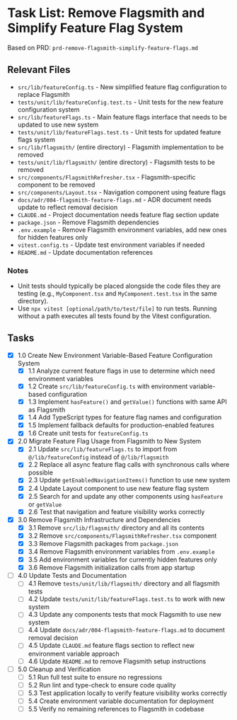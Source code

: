 # Task List: Remove Flagsmith and Simplify Feature Flag System

Based on PRD: `prd-remove-flagsmith-simplify-feature-flags.md`

## Relevant Files

- `src/lib/featureConfig.ts` - New simplified feature flag configuration to replace Flagsmith
- `tests/unit/lib/featureConfig.test.ts` - Unit tests for the new feature configuration system
- `src/lib/featureFlags.ts` - Main feature flags interface that needs to be updated to use new system
- `tests/unit/lib/featureFlags.test.ts` - Unit tests for updated feature flags system
- `src/lib/flagsmith/` (entire directory) - Flagsmith implementation to be removed
- `tests/unit/lib/flagsmith/` (entire directory) - Flagsmith tests to be removed
- `src/components/FlagsmithRefresher.tsx` - Flagsmith-specific component to be removed
- `src/components/Layout.tsx` - Navigation component using feature flags
- `docs/adr/004-flagsmith-feature-flags.md` - ADR document needs update to reflect removal decision
- `CLAUDE.md` - Project documentation needs feature flag section update
- `package.json` - Remove Flagsmith dependencies
- `.env.example` - Remove Flagsmith environment variables, add new ones for hidden features only
- `vitest.config.ts` - Update test environment variables if needed
- `README.md` - Update documentation references

### Notes

- Unit tests should typically be placed alongside the code files they are testing (e.g., `MyComponent.tsx` and `MyComponent.test.tsx` in the same directory).
- Use `npx vitest [optional/path/to/test/file]` to run tests. Running without a path executes all tests found by the Vitest configuration.

## Tasks

- [x] 1.0 Create New Environment Variable-Based Feature Configuration System
  - [x] 1.1 Analyze current feature flags in use to determine which need environment variables
  - [x] 1.2 Create `src/lib/featureConfig.ts` with environment variable-based configuration
  - [x] 1.3 Implement `hasFeature()` and `getValue()` functions with same API as Flagsmith
  - [x] 1.4 Add TypeScript types for feature flag names and configuration
  - [x] 1.5 Implement fallback defaults for production-enabled features
  - [x] 1.6 Create unit tests for `featureConfig.ts`
- [x] 2.0 Migrate Feature Flag Usage from Flagsmith to New System
  - [x] 2.1 Update `src/lib/featureFlags.ts` to import from `@/lib/featureConfig` instead of `@/lib/flagsmith`
  - [x] 2.2 Replace all async feature flag calls with synchronous calls where possible
  - [x] 2.3 Update `getEnabledNavigationItems()` function to use new system
  - [x] 2.4 Update Layout component to use new feature flag system
  - [x] 2.5 Search for and update any other components using `hasFeature` or `getValue`
  - [x] 2.6 Test that navigation and feature visibility works correctly
- [x] 3.0 Remove Flagsmith Infrastructure and Dependencies
  - [x] 3.1 Remove `src/lib/flagsmith/` directory and all its contents
  - [x] 3.2 Remove `src/components/FlagsmithRefresher.tsx` component
  - [x] 3.3 Remove Flagsmith packages from `package.json`
  - [x] 3.4 Remove Flagsmith environment variables from `.env.example`
  - [x] 3.5 Add environment variables for currently hidden features only
  - [x] 3.6 Remove Flagsmith initialization calls from app startup
- [ ] 4.0 Update Tests and Documentation
  - [ ] 4.1 Remove `tests/unit/lib/flagsmith/` directory and all flagsmith tests
  - [ ] 4.2 Update `tests/unit/lib/featureFlags.test.ts` to work with new system
  - [ ] 4.3 Update any components tests that mock Flagsmith to use new system
  - [ ] 4.4 Update `docs/adr/004-flagsmith-feature-flags.md` to document removal decision
  - [ ] 4.5 Update `CLAUDE.md` feature flags section to reflect new environment variable approach
  - [ ] 4.6 Update `README.md` to remove Flagsmith setup instructions
- [ ] 5.0 Cleanup and Verification
  - [ ] 5.1 Run full test suite to ensure no regressions
  - [ ] 5.2 Run lint and type-check to ensure code quality
  - [ ] 5.3 Test application locally to verify feature visibility works correctly
  - [ ] 5.4 Create environment variable documentation for deployment
  - [ ] 5.5 Verify no remaining references to Flagsmith in codebase